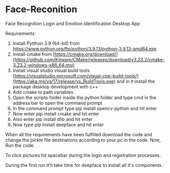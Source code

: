 # Face-Reconition
Face Recognition Login and Emotion Identification Desktop App

Requirements:
1. Install Pytthon 3.9 (64-bit) from https://www.python.org/ftp/python/3.9.13/python-3.9.13-amd64.exe
2. Install cmake from [https://cmake.org/download/](https://github.com/Kitware/CMake/releases/download/v3.23.2/cmake-3.23.2-windows-x86_64.msi)
3. Install visual studio visual build tools [https://visualstudio.microsoft.com/visual-cpp-build-tools/](https://aka.ms/vs/17/release/vs_BuildTools.exe) and in it install the package desktop development with c++
4. Add cmake to path variables
6. Open the scripts folder inside the python folder and type cmd in the address bar to open the command prompt
7. In the command prompt type pip install opencv-python and hit enter
8. Now enter pip install cmake and hit enter
9. Also enter pip install dlib and hit enter
10. Now type pip install deepface and hit enter


When all the requirements have been fulfilled download the code and change the pickle file destinations according to your pc in the code.
Now, Run the code.

To click pictures hit spacebar during the login and registration processes.

During the first run it'll take time for deepface to install all it's components.
